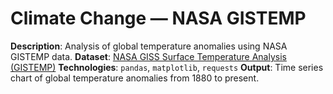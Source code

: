 # Climate Change — NASA GISTEMP
**Description**: Analysis of global temperature anomalies using NASA GISTEMP data.
**Dataset**: [NASA GISS Surface Temperature Analysis (GISTEMP)](https://data.giss.nasa.gov/gistemp/)
**Technologies**: `pandas`, `matplotlib`, `requests`
**Output**: Time series chart of global temperature anomalies from 1880 to present.
